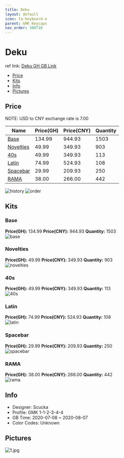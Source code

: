 ```yaml
---
title: Deku 
layout: default
icon: fa-keyboard-o
parent: GMK Keycaps
nav_order: 300710
---
```


# Deku 

ref link: [Deku GH GB Link](https://geekhack.org/index.php?topic=107358.0)  
* [Price](#price)  
* [Kits](#kits)  
* [Info](#info)  
* [Pictures](#pictures)  


## Price  

NOTE: USD to CNY exchange rate is 7.00

| Name          | Price(GH)    |  Price(CNY) | Quantity |
| ------------- | ------------ |  ---------- | -------- |
|[Base](#base)|134.99|944.93|1503|
|[Novelties](#novelties)|49.99|349.93|903|
|[40s](#40s)|49.99|349.93|113|
|[Latin](#latin)|74.99|524.93|108|
|[Spacebar](#spacebar)|29.99|209.93|250|
|[RAMA](#rama)|38.00|266.00|442|

<img src="{{ 'assets/images/gmk-keycaps/deku/history.png' | relative_url }}" alt="history" class="image featured">
<img src="{{ 'assets/images/gmk-keycaps/deku/order.png' | relative_url }}" alt="order" class="image featured">

## Kits  
### Base  
**Price(GH):** 134.99    **Price(CNY):** 944.93    **Quantity:** 1503  
<img src="{{ 'assets/images/gmk-keycaps/deku/kits_pics/base.jpg' | relative_url }}" alt="base" class="image featured">

### Novelties  
**Price(GH):** 49.99    **Price(CNY):** 349.93    **Quantity:** 903  
<img src="{{ 'assets/images/gmk-keycaps/deku/kits_pics/novelties.jpg' | relative_url }}" alt="novelties" class="image featured">

### 40s  
**Price(GH):** 49.99    **Price(CNY):** 349.93    **Quantity:** 113  
<img src="{{ 'assets/images/gmk-keycaps/deku/kits_pics/40s.jpg' | relative_url }}" alt="40s" class="image featured">

### Latin  
**Price(GH):** 74.99    **Price(CNY):** 524.93    **Quantity:** 108  
<img src="{{ 'assets/images/gmk-keycaps/deku/kits_pics/latin.jpg' | relative_url }}" alt="latin" class="image featured">

### Spacebar  
**Price(GH):** 29.99    **Price(CNY):** 209.93    **Quantity:** 250  
<img src="{{ 'assets/images/gmk-keycaps/deku/kits_pics/spacebar.jpg' | relative_url }}" alt="spacebar" class="image featured">

### RAMA  
**Price(GH):** 38.00    **Price(CNY):** 266.00    **Quantity:** 442  
<img src="{{ 'assets/images/gmk-keycaps/deku/kits_pics/rama.png' | relative_url }}" alt="rama" class="image featured">


## Info  
* Designer: Scucka  
* Profile: GMK 1-1-2-3-4-4  
* GB Time: 2020-07-08 ~ 2020-08-07  
* Color Codes: Unknown  


## Pictures  
<img src="{{ 'assets/images/gmk-keycaps/deku/rendering_pics/1.jpg' | relative_url }}" alt="1.jpg" class="image featured">
